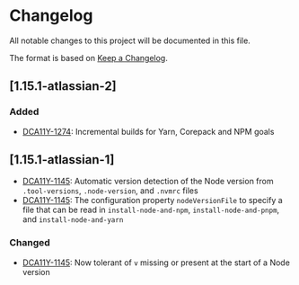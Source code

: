 # Changelog

All notable changes to this project will be documented in this file.

The format is based on [Keep a Changelog](https://keepachangelog.com/en/1.1.0/).

## [1.15.1-atlassian-2]

### Added

- [DCA11Y-1274]: Incremental builds for Yarn, Corepack and NPM goals 

## [1.15.1-atlassian-1]

- [DCA11Y-1145]: Automatic version detection of the Node version from `.tool-versions`, `.node-version`, and `.nvmrc` files
- [DCA11Y-1145]: The configuration property `nodeVersionFile` to specify a file that can be read in `install-node-and-npm`, `install-node-and-pnpm`, and `install-node-and-yarn`

### Changed

- [DCA11Y-1145]: Now tolerant of `v` missing or present at the start of a Node version

[DCA11Y-1274]: https://hello.jira.atlassian.cloud/browse/DCA11Y-1274
[DCA11Y-1145]: https://hello.jira.atlassian.cloud/browse/DCA11Y-1145
[unreleased]: https://github.com/olivierlacan/keep-a-changelog/compare/v1.15.1-atlassian-2...HEAD
